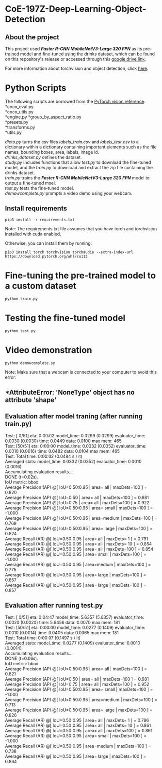 # CoE-197Z-Deep-Learning-Object-Detection

## About the project
This project used ***Faster R-CNN MobileNetV3-Large 320 FPN*** as its pre-trained model and fine-tuned using the drinks dataset, which can be found on this repository's release or accessed through this [google drive link](https://drive.google.com/file/d/1AdMbVK110IKLG7wJKhga2N2fitV1bVPA/view?usp=sharing). 

For more information about torchvision and object detection, click [here](https://github.com/pytorch/vision/tree/main/references/detection).

# Python Scripts

The following scripts are borrowed from the [PyTorch vision reference](https://github.com/pytorch/vision/tree/main/references/detection):  
*coco_eval.py  
*coco_utils.py  
*engine.py
*group_by_aspect_ratio.py  
*presets.py  
*transforms.py  
*utils.py  

*dicto.py* turns the csv files *labels_train.csv* and *labels_test.csv* to a dictionary within a dictionary containing important elements such as the file names, bounding boxes, area, labels, image id.  
*drinks_dataset.py* defines the dataset.  
*study.py* includes functions that allow *test.py* to download the fine-tuned model, and the *train.py* to download and extract the zip file containing the drinks dataset.  
*train.py* trains the ***Faster R-CNN MobileNetV3-Large 320 FPN*** model to output a fine-tuned moel.  
*test.py* tests the fine-tuned model.  
*demowcomplete.py* prompts a video demo using your webcam.  

## Install requirements
```
pip3 install -r requirements.txt
```
Note: The requirements.txt file assumes that you have torch and torchvision installed with cuda enabled.

Otherwise, you can install them by running:

```
pip3 install torch torchvision torchaudio --extra-index-url https://download.pytorch.org/whl/cu113
```
# Fine-tuning the pre-trained model to a custom dataset
```
python train.py
```

# Testing the fine-tuned model
```
python test.py
```

# Video demonstration
```
python demowcomplete.py
```
Note: Make sure that a webcam is connected to your computer to avoid this error:  

*AttributeError: 'NoneType' object has no attribute 'shape'
--
## Evaluation after model traning (after running train.py)
Test:  [ 0/51]  eta: 0:00:02  model_time: 0.0299 (0.0299)  evaluator_time: 0.0030 (0.0030)  time: 0.0449  data: 0.0100  max mem: 465  
Test:  [50/51]  eta: 0:00:00  model_time: 0.0332 (0.0352)  evaluator_time: 0.0010 (0.0016)  time: 0.0482  data: 0.0104  max mem: 465  
Test: Total time: 0:00:02 (0.0484 s / it)  
Averaged stats: model_time: 0.0332 (0.0352)  evaluator_time: 0.0010 (0.0016)  
Accumulating evaluation results...  
DONE (t=0.02s).  
IoU metric: bbox  
 Average Precision  (AP) @[ IoU=0.50:0.95 | area=   all | maxDets=100 ] = 0.820  
 Average Precision  (AP) @[ IoU=0.50      | area=   all | maxDets=100 ] = 0.981  
 Average Precision  (AP) @[ IoU=0.75      | area=   all | maxDets=100 ] = 0.922  
 Average Precision  (AP) @[ IoU=0.50:0.95 | area= small | maxDets=100 ] = -1.000  
 Average Precision  (AP) @[ IoU=0.50:0.95 | area=medium | maxDets=100 ] = 0.769  
 Average Precision  (AP) @[ IoU=0.50:0.95 | area= large | maxDets=100 ] = 0.824  
 Average Recall     (AR) @[ IoU=0.50:0.95 | area=   all | maxDets=  1 ] = 0.791  
 Average Recall     (AR) @[ IoU=0.50:0.95 | area=   all | maxDets= 10 ] = 0.854  
 Average Recall     (AR) @[ IoU=0.50:0.95 | area=   all | maxDets=100 ] = 0.854  
 Average Recall     (AR) @[ IoU=0.50:0.95 | area= small | maxDets=100 ] = -1.000  
 Average Recall     (AR) @[ IoU=0.50:0.95 | area=medium | maxDets=100 ] = 0.775  
 Average Recall     (AR) @[ IoU=0.50:0.95 | area= large | maxDets=100 ] = 0.857  
 Average Recall     (AR) @[ IoU=0.50:0.95 | area= large | maxDets=100 ] = 0.857  

## Evaluation after running test.py

Test:  [ 0/51]  eta: 0:04:47  model_time: 5.6357 (5.6357)  evaluator_time: 0.0020 (0.0020)  time: 5.6456  data: 0.0070  max mem: 181  
Test:  [50/51]  eta: 0:00:00  model_time: 0.0277 (0.1409)  evaluator_time: 0.0010 (0.0014)  time: 0.0405  data: 0.0065  max mem: 181  
Test: Total time: 0:00:07 (0.1497 s / it)  
Averaged stats: model_time: 0.0277 (0.1409)  evaluator_time: 0.0010 (0.0014)  
Accumulating evaluation results...  
DONE (t=0.06s).  
IoU metric: bbox  
 Average Precision  (AP) @[ IoU=0.50:0.95 | area=   all | maxDets=100 ] = 0.821  
 Average Precision  (AP) @[ IoU=0.50      | area=   all | maxDets=100 ] = 0.981  
 Average Precision  (AP) @[ IoU=0.75      | area=   all | maxDets=100 ] = 0.952  
 Average Precision  (AP) @[ IoU=0.50:0.95 | area= small | maxDets=100 ] = -1.000  
 Average Precision  (AP) @[ IoU=0.50:0.95 | area=medium | maxDets=100 ] = 0.713  
 Average Precision  (AP) @[ IoU=0.50:0.95 | area= large | maxDets=100 ] = 0.826  
 Average Recall     (AR) @[ IoU=0.50:0.95 | area=   all | maxDets=  1 ] = 0.796  
 Average Recall     (AR) @[ IoU=0.50:0.95 | area=   all | maxDets= 10 ] = 0.861  
 Average Recall     (AR) @[ IoU=0.50:0.95 | area=   all | maxDets=100 ] = 0.861  
 Average Recall     (AR) @[ IoU=0.50:0.95 | area= small | maxDets=100 ] = -1.000  
 Average Recall     (AR) @[ IoU=0.50:0.95 | area=medium | maxDets=100 ] = 0.738  
 Average Recall     (AR) @[ IoU=0.50:0.95 | area= large | maxDets=100 ] = 0.864  
